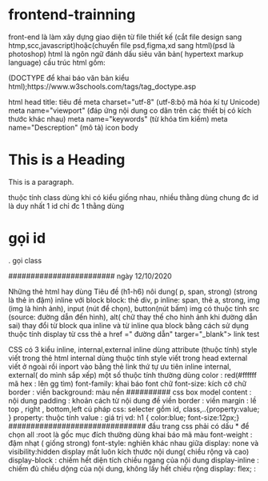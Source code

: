 # frontend-trainning
front-end là làm xây dựng giao diện từ file thiết kế (cắt file design sang htmp,scc,javascript)hoặc(chuyển file psd,figma,xd sang html)(psd là photoshop)
html là ngôn ngữ đánh dấu siêu văn bản( hypertext markup language)
cấu trúc html gồm:
  <!DOCTYPE html>                (DOCTYPE để khai báo văn bản kiểu html);https://www.w3schools.com/tags/tag_doctype.asp
  html
    head
      title: tiêu đề
      meta charset="utf-8"    (utf-8:bộ mã hóa kí tự Unicode)
      meta name="viewport"    (đáp ứng nội dung co dãn trên các thiết bị có kích thước khác nhau)
      meta name="keywords"    (từ khóa tìm kiếm)
      meta name="Descreption" (mô tả)
      icon
    body

<!DOCTYPE html>
<html>
    <head>
        <title>Page Title</title>
    </head>
<body>
    <h1>This is a Heading</h1>
    <p>This is a paragraph.</p>
</body>
</html>

thuộc tính class dùng khi có kiểu giống nhau, nhiều thằng dùng chung đc 
id là duy nhất 1 id chỉ đc 1 thằng dùng
  
  # gọi id
  . gọi class

########################
ngày 12/10/2020     

  Những thẻ html hay dùng
 Tiêu đề (h1-h6)
 nôi dung( p, span, strong) (strong là thẻ in đậm)
 inline với block
 block: thẻ div, p
 inline: span, thẻ a, strong, img (img là hình ảnh), input (nút để chọn), button(nút bấm)
 img có thuộc tính src (source: đường dẫn đến hình), alt( chữ thay thế cho hình ảnh khi đường dẫn sai)
 thay đổi từ block qua inline và từ inline qua block bằng cách sử dụng thuộc tính display từ css
 thẻ a href =" đường dẫn" targer="_blank"> link test
 
   CSS
 có 3 kiểu inline, internal,external
 inline dùng attribute (thuộc tính) style viết trong thẻ html
 internal dùng thuộc tính style viết trong head
 external viết ở ngoài rồi inport vào bằng thẻ link   <link rel="stylesheet" href="đường dẫn .css">
    thứ tự ưu tiên
      inline
      internal, external( do mình sắp xếp)
 một số thuộc tính thường dùng
    color : red(#ffffff mã hex : lên gg tìm)
    font-family: khai báo font chữ
    font-size: kích cở chữ
    border : viền
    background: màu nền
 ##########
 css box model
 content : nội dung
 padding : khoản cách từ nội dung đề viền
 border : viền
 margin : lề
 top , right , bottom,left
 cú pháp css: 
    selecter gồm id, class,..{property:value; }
    property: thuộc tính 
    value : giá trị
    vd: h1 { color:blue; font-size:12px;}
###############################
  đầu trang css phải có dấu * để chọn all 
  :root    là gốc
  mục đích thường dùng khai báo mã màu
  font-weight : đậm nhạt  ( giống strong)
  font-style: nghiên
  khác nhau giữa display: none và visibility:hidden 
  display mất luôn kích thước nội dung( chiều rộng và cao)
  display-block : chiếm hết diện tích chiều ngang của nội dung
  display-inline : chiếm đủ chiều dộng của nội dung, không lấy hết chiều rộng
  display: flex;  :
  
 
 
 
